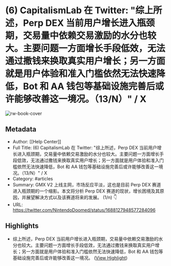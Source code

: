 # (6) CapitalismLab 在 Twitter: "综上所述，Perp DEX 当前用户增长进入瓶颈期，交易量中依赖交易激励的水分也较大。主要问题一方面增长手段低效，无法通过撒钱来换取真实用户增长；另一方面就是用户体验和准入门槛依然无法快速降低，Bot 和 AA 钱包等基础设施完善后或许能够改善这一境况。（13/N）" / X

![rw-book-cover](https://readwise-assets.s3.amazonaws.com/media/uploaded_book_covers/profile_101759/CHCogHxs.jpg)

## Metadata
- Author: [[Help Center]]
- Full Title: (6) CapitalismLab 在 Twitter: "综上所述，Perp DEX 当前用户增长进入瓶颈期，交易量中依赖交易激励的水分也较大。主要问题一方面增长手段低效，无法通过撒钱来换取真实用户增长；另一方面就是用户体验和准入门槛依然无法快速降低，Bot 和 AA 钱包等基础设施完善后或许能够改善这一境况。（13/N）" / X
- Category: #articles
- Summary: GMX V2 上线主网，市场反应平淡，这也是目前 Perp DEX 赛道进入瓶颈期的一个缩影。本文将分析 Perp DEX 赛道的现状，增长困境及其原因，并展望解决方式以及该赛道将来的发展。 (1/n) 👇
- URL: https://twitter.com/NintendoDoomed/status/1688127948577284096

## Highlights
- 综上所述，Perp DEX 当前用户增长进入瓶颈期，交易量中依赖交易激励的水分也较大。主要问题一方面增长手段低效，无法通过撒钱来换取真实用户增长；另一方面就是用户体验和准入门槛依然无法快速降低，Bot 和 AA 钱包等基础设施完善后或许能够改善这一境况。 ([View Highlight](https://read.readwise.io/read/01h778htz5xpsj09wq146xkzmt))
